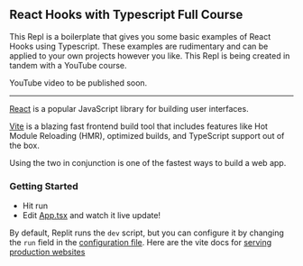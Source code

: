## React Hooks with Typescript Full Course

This Repl is a boilerplate that gives you some basic examples of React Hooks using Typescript. These examples are rudimentary and can be applied to your own projects however you like. This Repl is being created in tandem with a YouTube course.

YouTube video to be published soon.

----------------------------------------------------------------

[React](https://reactjs.org/) is a popular JavaScript library for building user interfaces.

[Vite](https://vitejs.dev/) is a blazing fast frontend build tool that includes features like Hot Module Reloading (HMR), optimized builds, and TypeScript support out of the box.

Using the two in conjunction is one of the fastest ways to build a web app.

### Getting Started
- Hit run
- Edit [App.tsx](#src/App.tsx) and watch it live update!

By default, Replit runs the `dev` script, but you can configure it by changing the `run` field in the [configuration file](#.replit). Here are the vite docs for [serving production websites](https://vitejs.dev/guide/build.html)